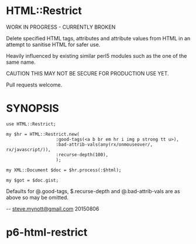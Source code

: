 HTML::Restrict
==============

WORK IN PROGRESS - CURRENTLY BROKEN

Delete specified HTML tags, attributes and attribute values from HTML in an
attempt to sanitise HTML for safer use.

Heavily influenced by existing similar perl5 modules such as the one of the
same name.

CAUTION THIS MAY NOT BE SECURE FOR PRODUCTION USE YET.

Pull requests welcome.

SYNOPSIS
========

    use HTML::Restrict;

    my $hr = HTML::Restrict.new(
                       :good-tags(<a b br em hr i img p strong tt u>),
                       :bad-attrib-vals(any(rx/onmouseover/, rx/javascript/)),
                       :recurse-depth(100), 
                       );

    my XML::Document $doc = $hr.process(:$html);

    my $got = $doc.gist;

Defaults for @.good-tags, $.recurse-depth and @.bad-attrib-vals are as above so
may be omitted.

-- steve.mynott@gmail.com 20150806

# p6-html-restrict
